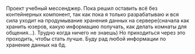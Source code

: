 Проект учебный мессенджер.
Пока решил оставить всё без контейнерных компонент, так как 
пока я только разрабатываю и вся сила уходит на продумывание хранения 
данных на сервере(сначала как хранить юзеров, какую информацию получать,
как делать комнаты для общения...).
Трудно когда ничего не знаешь)
Но приходиться через это проходить, чтобы стать лучше.
Буду рад любой информации по хранение данных на бд.